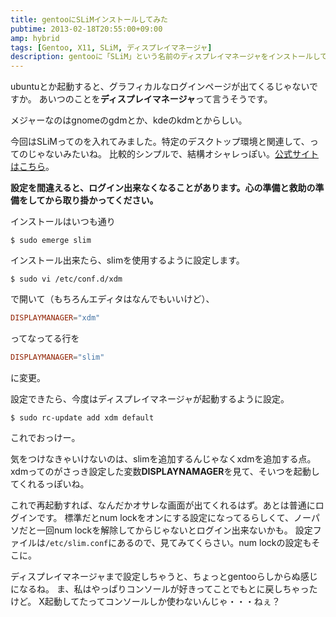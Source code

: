 ```yaml
---
title: gentooにSLiMインストールしてみた
pubtime: 2013-02-18T20:55:00+09:00
amp: hybrid
tags: [Gentoo, X11, SLiM, ディスプレイマネージャ]
description: gentooに「SLiM」という名前のディスプレイマネージャをインストールしてみました。これで、グラフィカルなログインページを表示させることが出来るようになります。
---
```


ubuntuとか起動すると、グラフィカルなログインページが出てくるじゃないですか。
あいつのことを**ディスプレイマネージャ**って言うそうです。

メジャーなのはgnomeのgdmとか、kdeのkdmとからしい。

今回はSLiMってのを入れてみました。特定のデスクトップ環境と関連して、ってのじゃないみたいね。
比較的シンプルで、結構オシャレっぽい。[公式サイトはこちら](http://slim.berlios.de/)。

**設定を間違えると、ログイン出来なくなることがあります。心の準備と救助の準備をしてから取り掛かってください。**

インストールはいつも通り
``` shell
$ sudo emerge slim
```

インストール出来たら、slimを使用するように設定します。
``` shell
$ sudo vi /etc/conf.d/xdm
```
で開いて（もちろんエディタはなんでもいいけど）、
``` toml
DISPLAYMANAGER="xdm"
```
ってなってる行を
``` toml
DISPLAYMANAGER="slim"
```
に変更。

設定できたら、今度はディスプレイマネージャが起動するように設定。
``` shell
$ sudo rc-update add xdm default
```
これでおっけー。

気をつけなきゃいけないのは、slimを追加するんじゃなくxdmを追加する点。
xdmってのがさっき設定した変数**DISPLAYNAMAGER**を見て、そいつを起動してくれるっぽいね。

これで再起動すれば、なんだかオサレな画面が出てくれるはず。あとは普通にログインです。
標準だとnum lockをオンにする設定になってるらしくて、ノーパソだと一回num lockを解除してからじゃないとログイン出来ないかも。
設定ファイルは`/etc/slim.conf`にあるので、見てみてくらさい。num lockの設定もそこに。

ディスプレイマネージャまで設定しちゃうと、ちょっとgentooらしからぬ感じになるね。
ま、私はやっぱりコンソールが好きってことでもとに戻しちゃったけど。
X起動してたってコンソールしか使わないんじゃ・・・ねぇ？
